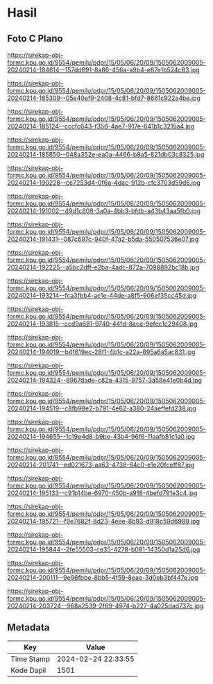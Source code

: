 # Hasil

## Foto C Plano

https://sirekap-obj-formc.kpu.go.id/9554/pemilu/pdpr/15/05/06/20/09/1505062009005-20240214-184614--157dd691-8a86-456a-a9b4-e87e1b524c83.jpg

https://sirekap-obj-formc.kpu.go.id/9554/pemilu/pdpr/15/05/06/20/09/1505062009005-20240214-185309--05e40ef9-2408-4c81-bfd7-8661c922a4be.jpg

https://sirekap-obj-formc.kpu.go.id/9554/pemilu/pdpr/15/05/06/20/09/1505062009005-20240214-185124--cccfc643-f356-4ae7-917e-641b1c3215a4.jpg

https://sirekap-obj-formc.kpu.go.id/9554/pemilu/pdpr/15/05/06/20/09/1505062009005-20240214-185850--048a352e-ea0a-4466-b8a5-821db03c8325.jpg

https://sirekap-obj-formc.kpu.go.id/9554/pemilu/pdpr/15/05/06/20/09/1505062009005-20240214-190228--ce7253d4-0f6a-4dac-912b-cfc3703d59d6.jpg

https://sirekap-obj-formc.kpu.go.id/9554/pemilu/pdpr/15/05/06/20/09/1505062009005-20240214-191002--49d1c808-3a0a-4bb3-bfdb-a43b43aa5fb0.jpg

https://sirekap-obj-formc.kpu.go.id/9554/pemilu/pdpr/15/05/06/20/09/1505062009005-20240214-191431--087c697c-940f-47a2-b5da-550507536e07.jpg

https://sirekap-obj-formc.kpu.go.id/9554/pemilu/pdpr/15/05/06/20/09/1505062009005-20240214-192225--a5bc2dff-e2ba-4adc-872a-7098892bc18b.jpg

https://sirekap-obj-formc.kpu.go.id/9554/pemilu/pdpr/15/05/06/20/09/1505062009005-20240214-193214--fca3fbb4-ac1e-44de-a8f5-906ef35cc45d.jpg

https://sirekap-obj-formc.kpu.go.id/9554/pemilu/pdpr/15/05/06/20/09/1505062009005-20240214-193815--ccd9a681-9740-44fd-8aca-9efec1c29408.jpg

https://sirekap-obj-formc.kpu.go.id/9554/pemilu/pdpr/15/05/06/20/09/1505062009005-20240214-194019--b4f619ec-28f1-4b1c-a22a-895a6a5ac831.jpg

https://sirekap-obj-formc.kpu.go.id/9554/pemilu/pdpr/15/05/06/20/09/1505062009005-20240214-194324--8967dade-c82a-4315-9757-3a58e41e0b4d.jpg

https://sirekap-obj-formc.kpu.go.id/9554/pemilu/pdpr/15/05/06/20/09/1505062009005-20240214-194519--c8fb98e2-b791-4e62-a380-24aeffefd238.jpg

https://sirekap-obj-formc.kpu.go.id/9554/pemilu/pdpr/15/05/06/20/09/1505062009005-20240214-194655--1c19e4d8-b9be-43b4-96f6-11aafb81c1a0.jpg

https://sirekap-obj-formc.kpu.go.id/9554/pemilu/pdpr/15/05/06/20/09/1505062009005-20240214-201741--ed021673-aa63-4738-84c0-e1e20fceff87.jpg

https://sirekap-obj-formc.kpu.go.id/9554/pemilu/pdpr/15/05/06/20/09/1505062009005-20240214-195133--c91b14be-6970-450b-a918-4befd791e3c4.jpg

https://sirekap-obj-formc.kpu.go.id/9554/pemilu/pdpr/15/05/06/20/09/1505062009005-20240214-195721--f9e7682f-8d23-4eee-8b93-d918c59d6989.jpg

https://sirekap-obj-formc.kpu.go.id/9554/pemilu/pdpr/15/05/06/20/09/1505062009005-20240214-195844--2fe55503-ce35-4278-b081-14350d1a25d6.jpg

https://sirekap-obj-formc.kpu.go.id/9554/pemilu/pdpr/15/05/06/20/09/1505062009005-20240214-200111--9e96fbbe-8bb5-4f59-8eae-3d0eb3bf447e.jpg

https://sirekap-obj-formc.kpu.go.id/9554/pemilu/pdpr/15/05/06/20/09/1505062009005-20240214-203724--968a2539-2f69-4974-b227-4a025dad737c.jpg


## Metadata

| Key        | Value               |
| ---------- | ------------------- |
| Time Stamp | 2024-02-24 22:33:55 |
| Kode Dapil | 1501                |



